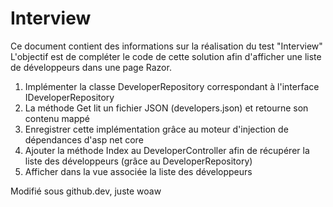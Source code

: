 ﻿# Interview 

Ce document contient des informations sur la réalisation du test "Interview"
L'objectif est de compléter le code de cette solution afin d'afficher une liste de développeurs dans une page Razor.

 1. Implémenter la classe DeveloperRepository correspondant à l'interface IDeveloperRepository
 2. La méthode Get lit un fichier JSON (developers.json) et retourne son contenu mappé
 3. Enregistrer cette implémentation grâce au moteur d'injection de dépendances d'asp net core
 4. Ajouter la méthode Index au DeveloperController afin de récupérer la liste des développeurs (grâce au DeveloperRepository)
 5. Afficher dans la vue associée la liste des développeurs

 Modifié sous github.dev, juste woaw